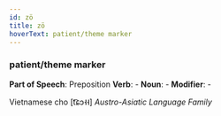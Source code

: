 ```yaml
---
id: zö
title: zö
hoverText: patient/theme marker
---
```


### patient/theme marker

**Part of Speech**: Preposition
**Verb**: -
**Noun**: -
**Modifier**: -

Vietnamese cho [t͡ɕɔ˧˧]
*Austro-Asiatic Language Family*